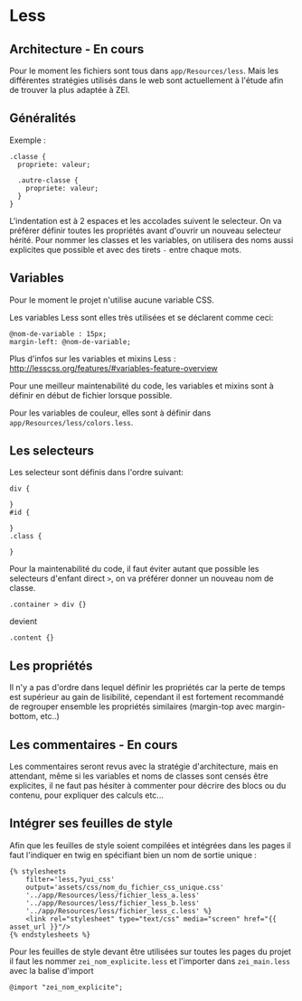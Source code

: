 # Less

## Architecture - En cours

Pour le moment les fichiers sont tous dans `app/Resources/less`.
Mais les différentes stratégies utilisés dans le web sont actuellement à l'étude afin de trouver la plus adaptée à ZEI.

## Généralités

Exemple :
```less
.classe {
  propriete: valeur;
  
  .autre-classe {
    propriete: valeur;
  }
}
```
L'indentation est à 2 espaces et les accolades suivent le selecteur.
On va préférer définir toutes les propriétés avant d'ouvrir un nouveau selecteur hérité.
Pour nommer les classes et les variables, on utilisera des noms aussi explicites que possible et avec des tirets `-` 
entre chaque mots.

## Variables

Pour le moment le projet n'utilise aucune variable CSS.

Les variables Less sont elles très utilisées et se déclarent comme ceci:

```less
@nom-de-variable : 15px;
margin-left: @nom-de-variable;
```
Plus d'infos sur les variables et mixins Less :
http://lesscss.org/features/#variables-feature-overview

Pour une meilleur maintenabilité du code, les variables et mixins sont à définir en début de fichier lorsque possible.

Pour les variables de couleur, elles sont à définir dans `app/Resources/less/colors.less`.

## Les selecteurs

Les selecteur sont définis dans l'ordre suivant:
```less
div {

}
#id {

}
.class {

}
```

Pour la maintenabilité du code, il faut éviter autant que possible les selecteurs d'enfant direct `>`,
on va préférer donner un nouveau nom de classe.
```less
.container > div {}
```
devient
```less
.content {}
```

## Les propriétés

Il n'y a pas d'ordre dans lequel définir les propriétés car la perte de temps est supérieur au gain de lisibilité,
cependant il est fortement recommandé de regrouper ensemble les propriétés similaires
(margin-top avec margin-bottom, etc..)

## Les commentaires - En cours

Les commentaires seront revus avec la stratégie d'architecture, mais en attendant, même si les variables et noms
de classes sont censés être explicites, il ne faut pas hésiter à commenter pour décrire des blocs ou du contenu,
pour expliquer des calculs etc...

## Intégrer ses feuilles de style

Afin que les feuilles de style soient compilées et intégrées dans les pages il faut l'indiquer en twig en
spécifiant bien un nom de sortie unique :

```twig
{% stylesheets
    filter='less,?yui_css'
    output='assets/css/nom_du_fichier_css_unique.css'
    '../app/Resources/less/fichier_less_a.less'
    '../app/Resources/less/fichier_less_b.less'
    '../app/Resources/less/fichier_less_c.less' %}
    <link rel="stylesheet" type="text/css" media="screen" href="{{ asset_url }}"/>
{% endstylesheets %}
```

Pour les feuilles de style devant être utilisées sur toutes les pages du projet il faut les nommer 
`zei_nom_explicite.less`
et l'importer dans `zei_main.less` avec la balise d'import
```less
@import "zei_nom_explicite";
```

